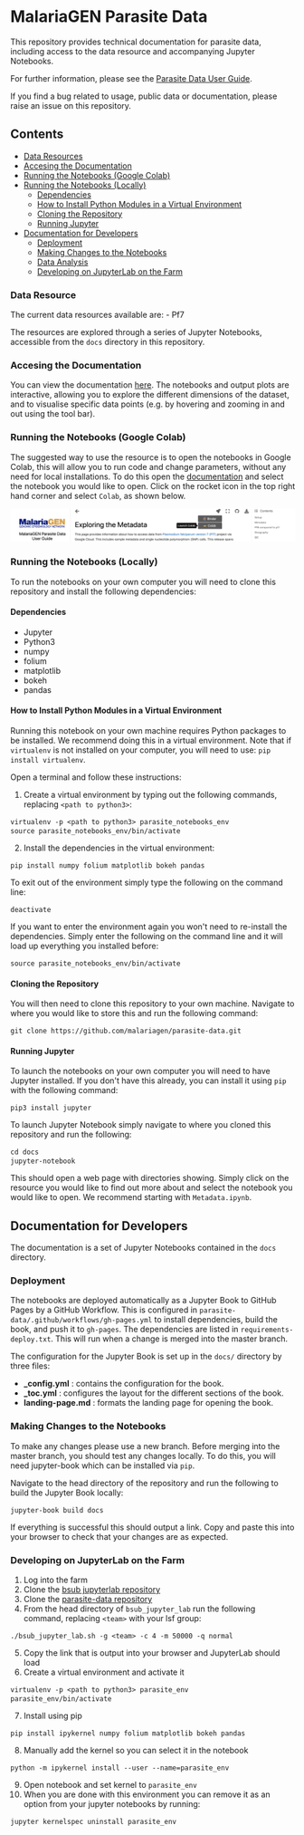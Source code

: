 # MalariaGEN Parasite Data

This repository provides technical documentation for parasite data, including access to the data resource and accompanying Jupyter Notebooks.

For further information, please see the [Parasite Data User Guide](https://malariagen.github.io/parasite-data/).

If you find a bug related to usage, public data or documentation, please raise an issue on this repository.

## Contents

- [Data Resources](#Data-Resource)
- [Accesing the Documentation](#Accesing-the-Documentation)
- [Running the Notebooks (Google Colab)](#Running-the-Notebooks-Google-Colab)
- [Running the Notebooks (Locally)](#Running-the-Notebooks-Locally)
  - [Dependencies](#Dependencies)
  - [How to Install Python Modules in a Virtual Environment](#How-to-Install-Python-Modules-in-a-Virtual-Environment)
  - [Cloning the Repository](#Cloning-the-Repository)
  - [Running Jupyter](#Running-Jupyter)
- [Documentation for Developers](#Documentation-for-Developers)
  - [Deployment](#Deployment)
  - [Making Changes to the Notebooks](#Making-Changes-to-the-Notebooks)
  - [Data Analysis](#Data-Analysis)
  - [Developing on JupyterLab on the Farm](#Developing-on-JupyterLab-on-the-Farm)

### Data Resource

The current data resources available are: - Pf7

The resources are explored through a series of Jupyter Notebooks, accessible from the `docs` directory in this repository.

### Accesing the Documentation

You can view the documentation [here](https://malariagen.github.io/parasite-data/). The notebooks and output plots are interactive, allowing you to explore the different dimensions of the dataset, and to visualise specific data points (e.g. by hovering and zooming in and out using the tool bar).

### Running the Notebooks (Google Colab)

The suggested way to use the resource is to open the notebooks in Google Colab, this will allow you to run code and change parameters, without any need for local installations. To do this open the [documentation](https://malariagen.github.io/parasite-data/) and select the notebook you would like to open. Click on the rocket icon in the top right hand corner and select `Colab`, as shown below.

!["Open colab"](docs/images/open_colab.png)

### Running the Notebooks (Locally)

To run the notebooks on your own computer you will need to clone this repository and install the following dependencies:

#### Dependencies

- Jupyter
- Python3
- numpy
- folium
- matplotlib
- bokeh
- pandas

#### How to Install Python Modules in a Virtual Environment

Running this notebook on your own machine requires Python packages to be installed. We recommend doing this in a virtual environment. Note that if `virtualenv` is not installed on your computer, you will need to use: `pip install virtualenv`.

Open a terminal and follow these instructions:

1. Create a virtual environment by typing out the following commands, replacing `<path to python3>`:

```
virtualenv -p <path to python3> parasite_notebooks_env
source parasite_notebooks_env/bin/activate
```

2. Install the dependencies in the virtual environment:

```
pip install numpy folium matplotlib bokeh pandas
```

To exit out of the environment simply type the following on the command line:

```
deactivate
```

If you want to enter the environment again you won't need to re-install the dependencies. Simply enter the following on the command line and it will load up everything you installed before:

```
source parasite_notebooks_env/bin/activate
```

#### Cloning the Repository

You will then need to clone this repository to your own machine. Navigate to where you would like to store this and run the following command:

```
git clone https://github.com/malariagen/parasite-data.git
```

#### Running Jupyter

To launch the notebooks on your own computer you will need to have Jupyter installed. If you don't have this already, you can install it using `pip` with the following command:

```
pip3 install jupyter
```

To launch Jupyter Notebook simply navigate to where you cloned this repository and run the following:

```
cd docs
jupyter-notebook
```

This should open a web page with directories showing. Simply click on the resource you would like to find out more about and select the notebook you would like to open. We recommend starting with `Metadata.ipynb`.

## Documentation for Developers

The documentation is a set of Jupyter Notebooks contained in the `docs` directory.

### Deployment

The notebooks are deployed automatically as a Jupyter Book to GitHub Pages by a GitHub Workflow. This is configured in `parasite-data/.github/workflows/gh-pages.yml` to install dependencies, build the book, and push it to `gh-pages`. The dependencies are listed in `requirements-deploy.txt`. This will run when a change is merged into the master branch.

The configuration for the Jupyter Book is set up in the `docs/` directory by three files:

- **\_config.yml** : contains the configuration for the book.
- **\_toc.yml** : configures the layout for the different sections of the book.
- **landing-page.md** : formats the landing page for opening the book.

### Making Changes to the Notebooks

To make any changes please use a new branch. Before merging into the master branch, you should test any changes locally.
To do this, you will need jupyter-book which can be installed via `pip`.

Navigate to the head directory of the repository and run the following to build the Jupyter Book locally:

```
jupyter-book build docs
```

If everything is successful this should output a link. Copy and paste this into your browser to check that your changes are as expected.

### Developing on JupyterLab on the Farm

1. Log into the farm
2. Clone the [bsub jupyterlab repository](https://github.com/wtsi-hgi/bsub_jupyter_lab)
3. Clone the [parasite-data repository](https://github.com/malariagen/parasite-data)
4. From the head directory of `bsub_jupyter_lab` run the following command, replacing `<team>` with your lsf group:

```
./bsub_jupyter_lab.sh -g <team> -c 4 -m 50000 -q normal
```

5. Copy the link that is output into your browser and JupyterLab should load
6. Create a virtual environment and activate it

```
virtualenv -p <path to python3> parasite_env
parasite_env/bin/activate
```

7. Install using pip

```
pip install ipykernel numpy folium matplotlib bokeh pandas
```

8. Manually add the kernel so you can select it in the notebook

```
python -m ipykernel install --user --name=parasite_env
```

9. Open notebook and set kernel to `parasite_env`
10. When you are done with this environment you can remove it as an option from your jupyter notebooks by running:

```
jupyter kernelspec uninstall parasite_env
```

